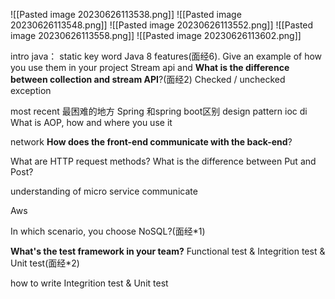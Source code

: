 ![[Pasted image 20230626113538.png]]
![[Pasted image 20230626113548.png]]
![[Pasted image 20230626113552.png]]
![[Pasted image 20230626113558.png]]
![[Pasted image 20230626113602.png]]


intro 
java：
static key word
Java 8 features(面经6). Give an example of how you use them in your project
Stream api and **What is the difference between collection and stream API**?(面经2)
Checked / unchecked exception

most recent
最困难的地方
Spring 和spring boot区别
design pattern
ioc di
What is AOP, how and where you use it

network
**How does the front-end communicate with the back-end**?

What are HTTP request methods?
What is the difference between Put and Post?

understanding of micro service
communicate

Aws

In which scenario, you choose NoSQL?(面经*1)

**What's the test framework in your team?**
Functional test & Integrition test & Unit test(面经*2)

how to write Integrition test & Unit test
